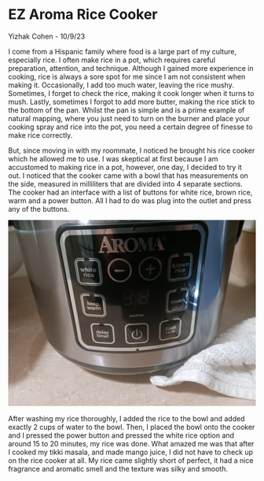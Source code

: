 # EZ Aroma Rice Cooker
Yizhak Cohen - 10/9/23 

I come from a Hispanic family where food is a large part of my culture, especially rice. I often make rice in a pot, which requires careful preparation, attention, and technique. Although I gained more experience in cooking, rice is always a sore spot for me since I am not consistent when making it. Occasionally, I add too much water, leaving the rice mushy. Sometimes, I forget to check the rice, making it cook longer when it turns to mush. Lastly, sometimes I forgot to add more butter, making the rice stick to the bottom of the pan. Whilst the pan is simple and is a prime example of natural mapping, where you just need to turn on the burner and place your cooking spray and rice into the pot, you need a certain degree of finesse to make rice correctly. 

But, since moving in with my roommate, I noticed he brought his rice cooker which he allowed me to use. I was skeptical at first because I am accustomed to making rice in a pot, however, one day, I decided to try it out. I noticed that the cooker came with a bowl that has measurements on the side, measured in milliliters that are divided into 4 separate sections. The cooker had an interface with a list of buttons for white rice, brown rice, warm and a power button. All I had to do was plug into the outlet and press any of the buttons. 

<img alt="Rice cooker button options" src="../assets/cooker_buttons.jpg"/>

After washing my rice thoroughly, I added the rice to the bowl and added exactly 2 cups of water to the bowl. Then, I placed the bowl onto the cooker and I pressed the power button and pressed the white rice option and around 15 to 20 minutes, my rice was done. What amazed me was that after I cooked my tikki masala, and made mango juice, I did not have to check up on the rice cooker at all. My rice came slightly short of perfect, it had a nice fragrance and aromatic smell and the texture was silky and smooth. 

